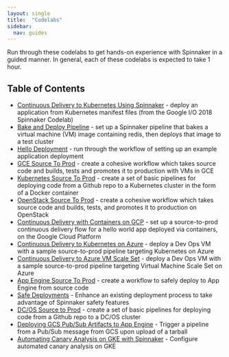 ```yaml
---
layout: single
title:  "Codelabs"
sidebar:
  nav: guides
---
```


Run through these codelabs to get hands-on experience with Spinnaker in a guided manner. In general, each of these codelabs is expected to take 1 hour.

## Table of Contents

* [Continuous Delivery to Kubernetes Using Spinnaker](https://codelabs.developers.google.com/codelabs/cloud-spinnaker-kubernetes-cd/) - deploy an application from Kubernetes manifest files (from the Google I/O 2018 Spinnaker Codelab)
* [Bake and Deploy Pipeline](./bake-and-deploy-pipeline/) - set up a Spinnaker pipeline that bakes a virtual machine (VM) image containing redis, then deploys that image to a test cluster
* [Hello Deployment](./hello-deployment/) - run through the workflow of setting up an example application deployment
* [GCE Source To Prod](./gce-source-to-prod/) - create a cohesive workflow which takes source code and builds, tests and promotes it to production with VMs in GCE
* [Kubernetes Source To Prod](./kubernetes-source-to-prod/) - create a set of basic pipelines for deploying code from a Github repo to a Kubernetes cluster in the form of a Docker container
* [OpenStack Source To Prod](./openstack-source-to-prod/) - create a cohesive workflow which takes source code and builds, tests, and promotes it to production on OpenStack
* [Continuous Delivery with Containers on GCP](./gcp-kubernetes-source-to-prod/) - set up a source-to-prod continuous delivery flow for a hello world app deployed via containers, on the Google Cloud Platform
* [Continuous Delivery to Kubernetes on Azure](./azure-kubernetes-source-to-prod/) - deploy a Dev Ops VM with a sample source-to-prod pipeline targeting Kubernetes on Azure
* [Continuous Delivery to Azure VM Scale Set](./azure-vmss-source-to-prod/) - deploy a Dev Ops VM with a sample source-to-prod pipeline targeting Virtual Machine Scale Set on Azure 
* [App Engine Source To Prod](./appengine-source-to-prod/) - create a workflow to safely deploy to App Engine from source code
* [Safe Deployments](./safe-deployments) - Enhance an existing deployment process to take advantage of Spinnaker safety features
* [DC/OS Source to Prod](./dcos-source-to-prod) - create a set of basic pipelines for deploying code from a Github repo to a DC/OS cluster
* [Deploying GCS Pub/Sub Artifacts to App Engine](./pubsub-to-appengine/) - Trigger a pipeline from a Pub/Sub message from GCS upon upload of a tarball
* [Automating Canary Analysis on GKE with Spinnaker](https://cloud.google.com/solutions/automated-canary-analysis-kubernetes-engine-spinnaker) - Configure automated canary analysis on GKE
